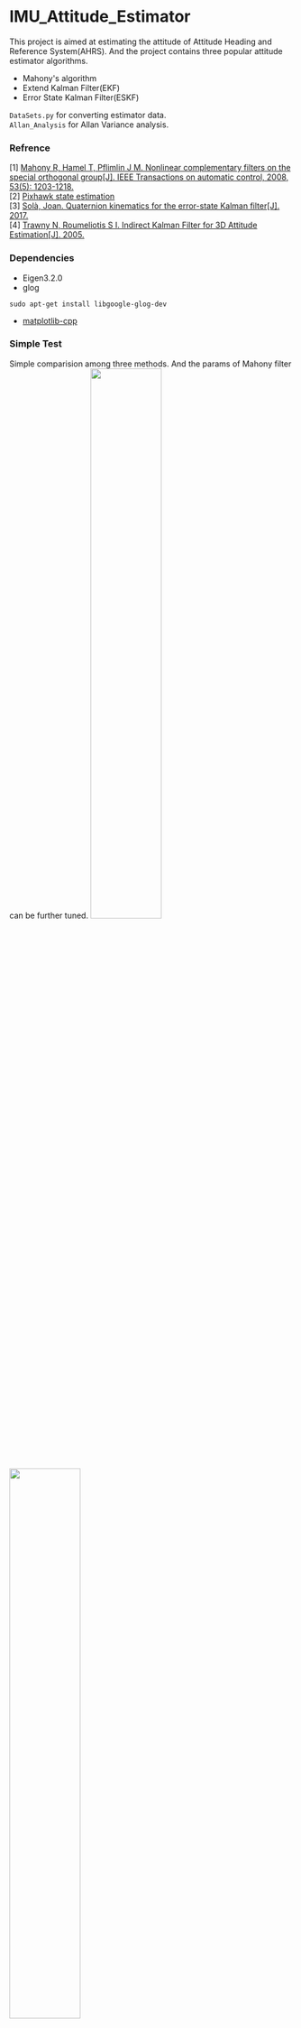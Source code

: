 # IMU_Attitude_Estimator

This project is aimed at estimating the attitude of Attitude Heading and Reference System(AHRS). And the project contains three popular attitude estimator algorithms.
- Mahony's algorithm
- Extend Kalman Filter(EKF)
- Error State Kalman Filter(ESKF)

```DataSets.py``` for converting estimator data.    
```Allan_Analysis``` for Allan Variance analysis.

### Refrence
[1] [Mahony R, Hamel T, Pflimlin J M. Nonlinear complementary filters on the special orthogonal group[J]. IEEE Transactions on automatic control, 2008, 53(5): 1203-1218.](http://ieeexplore.ieee.org/stamp/stamp.jsp?tp=&arnumber=4608934)  
[2] [Pixhawk state estimation](https://pixhawk.org/_media/firmware/apps/attitude_estimator_ekf/ekf_excerptmasterthesis.pdf)  
[3] [Solà, Joan. Quaternion kinematics for the error-state Kalman filter[J]. 2017.](http://219.216.82.193/cache/4/03/www.iri.upc.edu/bbcd603c764cd75e76df0968d16bc022/kinematics.pdf)  
[4] [Trawny N, Roumeliotis S I. Indirect Kalman Filter for 3D Attitude Estimation[J]. 2005.](http://pdfs.semanticscholar.org/2c8e/95bc331024105cbde6f6918cda8493f263c8.pdf)

### Dependencies
- Eigen3.2.0
- glog
```
sudo apt-get install libgoogle-glog-dev
```
- [matplotlib-cpp](https://github.com/lava/matplotlib-cpp)

### Simple Test
Simple comparision among three methods. And the params of Mahony filter can be further tuned.
<img src="Image/All_roll.png" width="50%" height="50%"><img src="Image/EKF-ESKF-Roll.png" width="50%" height="50%">
<img src="Image/EKF-ESKF-Pitch.png" width="50%" height="50%"><img src="Image/EKF-ESKF.png" width="50%" height="50%">